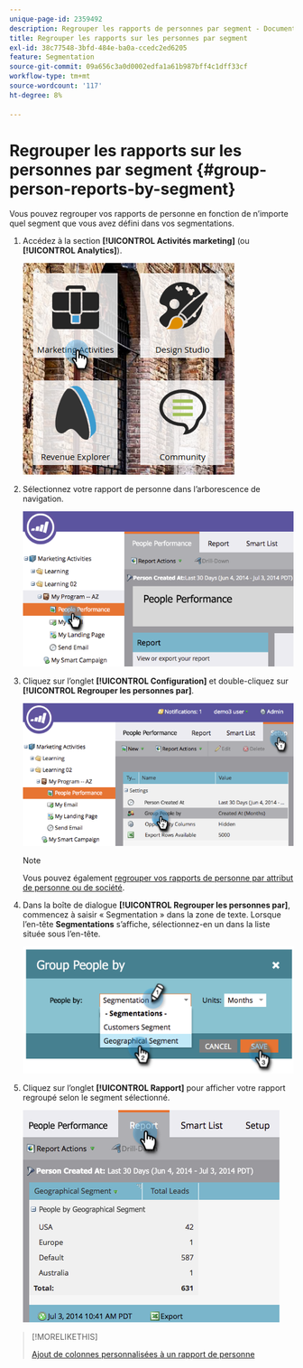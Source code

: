 ```yaml
---
unique-page-id: 2359492
description: Regrouper les rapports de personnes par segment - Documents Marketo - Documentation du produit
title: Regrouper les rapports sur les personnes par segment
exl-id: 38c77548-3bfd-484e-ba0a-ccedc2ed6205
feature: Segmentation
source-git-commit: 09a656c3a0d0002edfa1a61b987bff4c1dff33cf
workflow-type: tm+mt
source-wordcount: '117'
ht-degree: 8%

---
```


# Regrouper les rapports sur les personnes par segment {#group-person-reports-by-segment}

Vous pouvez regrouper vos rapports de personne en fonction de n’importe quel segment que vous avez défini dans vos segmentations.

1. Accédez à la section **[!UICONTROL Activités marketing]** (ou **[!UICONTROL Analytics]**).

   ![](assets/image2017-3-28-8-3a43-3a9.png)

1. Sélectionnez votre rapport de personne dans l’arborescence de navigation.

   ![](assets/image2017-3-28-9-3a25-3a0.png)

1. Cliquez sur l’onglet **[!UICONTROL Configuration]** et double-cliquez sur **[!UICONTROL Regrouper les personnes par]**.

   ![](assets/image2017-3-28-9-3a25-3a22.png)

   >[!NOTE]
   >
   >Vous pouvez également [regrouper vos rapports de personne par attribut de personne ou de société](/help/marketo/product-docs/reporting/basic-reporting/report-activity/group-person-reports-by-attribute.md).

1. Dans la boîte de dialogue **[!UICONTROL Regrouper les personnes par]**, commencez à saisir « Segmentation » dans la zone de texte. Lorsque l’en-tête **Segmentations** s’affiche, sélectionnez-en un dans la liste située sous l’en-tête.

   ![](assets/image2017-3-28-9-3a25-3a55.png)

1. Cliquez sur l’onglet **[!UICONTROL Rapport]** pour afficher votre rapport regroupé selon le segment sélectionné.

   ![](assets/image2017-3-28-9-3a26-3a13.png)

>[!MORELIKETHIS]
>
>[Ajout de colonnes personnalisées à un rapport de personne](/help/marketo/product-docs/reporting/basic-reporting/editing-reports/add-custom-columns-to-a-person-report.md)
